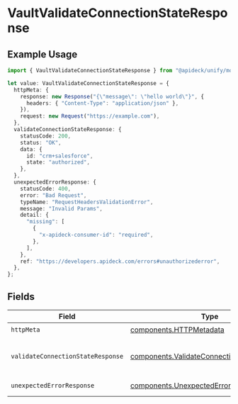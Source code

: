 # VaultValidateConnectionStateResponse

## Example Usage

```typescript
import { VaultValidateConnectionStateResponse } from "@apideck/unify/models/operations";

let value: VaultValidateConnectionStateResponse = {
  httpMeta: {
    response: new Response("{\"message\": \"hello world\"}", {
      headers: { "Content-Type": "application/json" },
    }),
    request: new Request("https://example.com"),
  },
  validateConnectionStateResponse: {
    statusCode: 200,
    status: "OK",
    data: {
      id: "crm+salesforce",
      state: "authorized",
    },
  },
  unexpectedErrorResponse: {
    statusCode: 400,
    error: "Bad Request",
    typeName: "RequestHeadersValidationError",
    message: "Invalid Params",
    detail: {
      "missing": [
        {
          "x-apideck-consumer-id": "required",
        },
      ],
    },
    ref: "https://developers.apideck.com/errors#unauthorizederror",
  },
};
```

## Fields

| Field                                                                                                    | Type                                                                                                     | Required                                                                                                 | Description                                                                                              |
| -------------------------------------------------------------------------------------------------------- | -------------------------------------------------------------------------------------------------------- | -------------------------------------------------------------------------------------------------------- | -------------------------------------------------------------------------------------------------------- |
| `httpMeta`                                                                                               | [components.HTTPMetadata](../../models/components/httpmetadata.md)                                       | :heavy_check_mark:                                                                                       | N/A                                                                                                      |
| `validateConnectionStateResponse`                                                                        | [components.ValidateConnectionStateResponse](../../models/components/validateconnectionstateresponse.md) | :heavy_minus_sign:                                                                                       | Connection access token refreshed                                                                        |
| `unexpectedErrorResponse`                                                                                | [components.UnexpectedErrorResponse](../../models/components/unexpectederrorresponse.md)                 | :heavy_minus_sign:                                                                                       | Unexpected error                                                                                         |